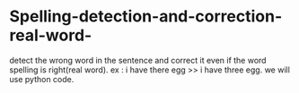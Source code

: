 # Spelling-detection-and-correction-real-word-
detect the wrong word in the sentence and correct it even if the word spelling is right(real word).
ex : i have there egg  >> i have three egg.
we will use python code.

